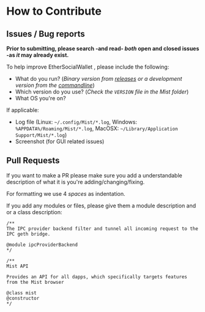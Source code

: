 # How to Contribute

## Issues / Bug reports

**Prior to submitting, please search -and read- _both_ open and closed issues -as _it_ may already exist.**

To help improve EtherSocialWallet , please include the following:

- What do you run?  (_Binary version from [releases](https://github.com/ethersocial/esnwallet/releases) or a development version from the [commandline](https://github.com/ethersocial/esnwallet#run-mist)_)
- Which version do you use? (_Check the `VERSION` file in the Mist folder_)
- What OS you're on?

If applicable:

- Log file (Linux: `~/.config/Mist/*.log`, Windows: `%APPDATA%/Roaming/Mist/*.log`, MacOSX: `~/Library/Application Support/Mist/*.log`)
- Screenshot (for GUI related issues)


## Pull Requests

If you want to make a PR please make sure you add a understandable description of what it is you're adding/changing/fixing.

For formatting we use 4 *spaces* as indentation.

If you add any modules or files, please give them a module description and or a class description:

```
/**
The IPC provider backend filter and tunnel all incoming request to the IPC geth bridge.

@module ipcProviderBackend
*/

/**
Mist API

Provides an API for all dapps, which specifically targets features from the Mist browser

@class mist
@constructor
*/
```

